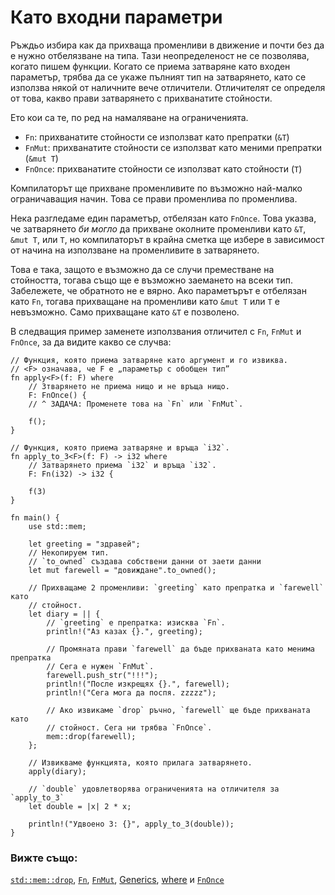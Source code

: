 # Като входни параметри

Ръждьо избира как да прихваща променливи в движение и почти без да е нужно
отбелязване на типа. Тази неопределеност не се позволява, когато пишем функции.
Когато се приема затваряне като входен параметър, трябва да се укаже пълният тип
на затварянето, като се използва някой от наличните вече отличители.
Отличителят се определя от това, какво прави затварянето с прихванатите
стойности.

Ето кои са те, по ред на намаляване на ограниченията.

* `Fn`: прихванатите стойности се използват като препратки (`&T`)
* `FnMut`: прихванатите стойности се използват като меними препратки (`&mut T`)
* `FnOnce`: прихванатите стойности се използват като стойности (`T`)

Компилаторът ще прихване променливите по възможно най-малко ограничаващия начин. Това се прави променлива по променлива.

Нека разгледаме един параметър, отбелязан като `FnOnce`. Това указва, че
затварянето *би могло* да прихване околните променливи като `&T`, `&mut T`, или
`T`, но компилаторът в крайна сметка ще избере в зависимост от начина на
използване на променливите в затварянето.

Това е така, защото е възможно да се случи преместване на стойността, тогава
също ще е възможно заемането на всеки тип. Забележете, че обратното не е вярно.
Ако параметърът е отбелязан като `Fn`, тогава прихващане на променливи като
`&mut T` или `T` е невъзможно. Само прихващане като `&T` е позволено.

В следващия пример заменете използвания отличител с `Fn`, `FnMut` и `FnOnce`,
за да видите какво се случва: 

```rust,editable
// Функция, която приема затваряне като аргумент и го извиква.
// <F> означава, че F е „параметър с обобщен тип”
fn apply<F>(f: F) where
    // Зтварянето не приема нищо и не връща нищо.
    F: FnOnce() {
    // ^ ЗАДАЧА: Променете това на `Fn` или `FnMut`.

    f();
}

// Функция, която приема затваряне и връща `i32`.
fn apply_to_3<F>(f: F) -> i32 where
    // Затварянето приема `i32` и връща `i32`.
    F: Fn(i32) -> i32 {

    f(3)
}

fn main() {
    use std::mem;

    let greeting = "здравей";
    // Некопируем тип.
    // `to_owned` създава собствени данни от заети данни
    let mut farewell = "довиждане".to_owned();

    // Прихващаме 2 променливи: `greeting` като препратка и `farewell` като
    // стойност.
    let diary = || {
        // `greeting` е препратка: изисква `Fn`.
        println!("Аз казах {}.", greeting);

        // Промяната прави `farewell` да бъде прихваната като менима препратка
        // Сега е нужен `FnMut`.
        farewell.push_str("!!!");
        println!("После изкрещях {}.", farewell);
        println!("Сега мога да поспя. zzzzz");

        // Ако извикаме `drop` ръчно, `farewell` ще бъде прихваната като
        // стойност. Сега ни трябва `FnOnce`.
        mem::drop(farewell);
    };

    // Извикваме функцията, която прилага затварянето.
    apply(diary);

    // `double` удовлетворява ограниченията на отличителя за `apply_to_3`
    let double = |x| 2 * x;

    println!("Удвоено 3: {}", apply_to_3(double));
}
```

### Вижте също:

[`std::mem::drop`][drop], [`Fn`][fn], [`FnMut`][fnmut], [Generics][generics], [where][where] и [`FnOnce`][fnonce]

[drop]: https://doc.rust-lang.org/std/mem/fn.drop.html
[fn]: https://doc.rust-lang.org/std/ops/trait.Fn.html
[fnmut]: https://doc.rust-lang.org/std/ops/trait.FnMut.html
[fnonce]: https://doc.rust-lang.org/std/ops/trait.FnOnce.html
[generics]: ../../generics.md
[where]: ../../generics/where.md

